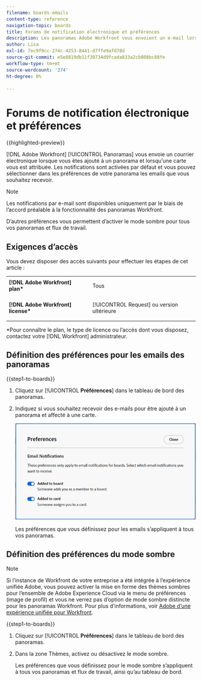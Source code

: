 ```yaml
---
filename: boards-emails
content-type: reference
navigation-topic: boards
title: Forums de notification électronique et préférences
description: Les panoramas Adobe Workfront vous envoient un e-mail lorsque vous êtes ajouté à un panorama et lorsqu’une carte vous est attribuée.
author: Lisa
exl-id: 7ec9f9cc-274c-4253-8441-d7ffe9afd78d
source-git-commit: e5e8819db11f39734d9fcada833a2cb808bc88fe
workflow-type: tm+mt
source-wordcount: '274'
ht-degree: 0%

---
```


# Forums de notification électronique et préférences

{{highlighted-preview}}

[!DNL Adobe Workfront] [!UICONTROL Panoramas] vous envoie un courrier électronique lorsque vous êtes ajouté à un panorama et lorsqu’une carte vous est attribuée. Les notifications sont activées par défaut et vous pouvez sélectionner dans les préférences de votre panorama les emails que vous souhaitez recevoir.

>[!NOTE]
>
>Les notifications par e-mail sont disponibles uniquement par le biais de l’accord préalable à la fonctionnalité des panoramas Workfront.

<span class="preview">D’autres préférences vous permettent d’activer le mode sombre pour tous vos panoramas et flux de travail.</span>

## Exigences d’accès

Vous devez disposer des accès suivants pour effectuer les étapes de cet article :

<table style="table-layout:auto"> 
 <col> 
 </col> 
 <col> 
 </col> 
 <tbody> 
  <tr> 
   <td role="rowheader"><strong>[!DNL Adobe Workfront] plan*</strong></td> 
   <td> <p>Tous</p> </td> 
  </tr> 
  <tr> 
   <td role="rowheader"><strong>[!DNL Adobe Workfront] license*</strong></td> 
   <td> <p>[!UICONTROL Request] ou version ultérieure</p> </td> 
  </tr> 
 </tbody> 
</table>

&#42;Pour connaître le plan, le type de licence ou l’accès dont vous disposez, contactez votre [!DNL Workfront] administrateur.

## Définition des préférences pour les emails des panoramas

{{step1-to-boards}}

1. Cliquez sur [!UICONTROL **Préférences**] dans le tableau de bord des panoramas.
1. Indiquez si vous souhaitez recevoir des e-mails pour être ajouté à un panorama et affecté à une carte.

   ![Préférences électroniques des panoramas](assets/boards-email-preferences.png)

   Les préférences que vous définissez pour les emails s’appliquent à tous vos panoramas.

<div class="preview">

## Définition des préférences du mode sombre

>[!NOTE]
>
>Si l’instance de Workfront de votre entreprise a été intégrée à l’expérience unifiée Adobe, vous pouvez activer la mise en forme des thèmes sombres pour l’ensemble de Adobe Experience Cloud via le menu de préférences (image de profil) et vous ne verrez pas d’option de mode sombre distincte pour les panoramas Workfront. Pour plus d’informations, voir [Adobe d’une expérience unifiée pour Workfront](/help/quicksilver/workfront-basics/navigate-workfront/workfront-navigation/adobe-unified-experience.md).

{{step1-to-boards}}

1. Cliquez sur [!UICONTROL **Préférences**] dans le tableau de bord des panoramas.
1. Dans la zone Thèmes, activez ou désactivez le mode sombre.

   Les préférences que vous définissez pour le mode sombre s’appliquent à tous vos panoramas et flux de travail, ainsi qu’au tableau de bord.

</div>
